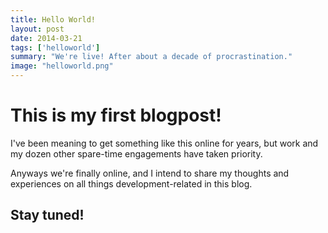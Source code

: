```yaml
---
title: Hello World!
layout: post
date: 2014-03-21
tags: ['helloworld']
summary: "We're live! After about a decade of procrastination."
image: "helloworld.png"
---
```


# This is my first blogpost!
I've been meaning to get something like this online for years, but work and my dozen other spare-time engagements have taken priority.

Anyways we're finally online, and I intend to share my thoughts and experiences on all things development-related in this blog.

## Stay tuned!